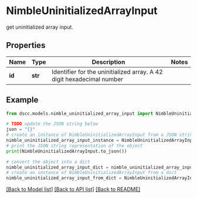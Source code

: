 # NimbleUninitializedArrayInput

get uninitialized array input.

## Properties

Name | Type | Description | Notes
------------ | ------------- | ------------- | -------------
**id** | **str** | Identifier for the uninitialized array. A 42 digit hexadecimal number | 

## Example

```python
from dscc.models.nimble_uninitialized_array_input import NimbleUninitializedArrayInput

# TODO update the JSON string below
json = "{}"
# create an instance of NimbleUninitializedArrayInput from a JSON string
nimble_uninitialized_array_input_instance = NimbleUninitializedArrayInput.from_json(json)
# print the JSON string representation of the object
print(NimbleUninitializedArrayInput.to_json())

# convert the object into a dict
nimble_uninitialized_array_input_dict = nimble_uninitialized_array_input_instance.to_dict()
# create an instance of NimbleUninitializedArrayInput from a dict
nimble_uninitialized_array_input_from_dict = NimbleUninitializedArrayInput.from_dict(nimble_uninitialized_array_input_dict)
```
[[Back to Model list]](../README.md#documentation-for-models) [[Back to API list]](../README.md#documentation-for-api-endpoints) [[Back to README]](../README.md)


